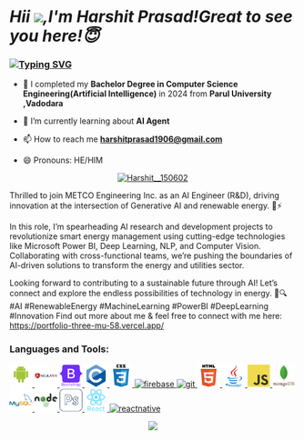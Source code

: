 
# *__Hii__* <img src="https://raw.githubusercontent.com/MartinHeinz/MartinHeinz/master/wave.gif" width="30" />___,I'm Harshit Prasad!Great to see you here!😇___

### <a href="https://git.io/typing-svg"><img src="https://readme-typing-svg.herokuapp.com?font=Calisto+MT&size=24&duration=5096&pause=1000&color=F7F7F7&vCenter=true&width=712&height=42&lines=A+Passionate+Software+and+AI++Engineer+From+India!+%F0%9F%87%AE%F0%9F%87%B3" alt="Typing SVG" /></a>





- 🔭 I completed my **Bachelor Degree in Computer Science Engineering(Artificial Intelligence)** in 2024 from **Parul University ,Vadodara**

- 🌱 I’m currently learning about **AI Agent**
- 📫 How to reach me **harshitprasad1906@gmail.com**
- 😄 Pronouns: HE/HIM


<p align="center"> <a href="https://twitter.com/Harshit__150602" target="blank"><img src="https://img.shields.io/twitter/follow/Harshit__150602?logo=twitter&style=for-the-badge" alt="Harshit__150602" /></a> </p>



Thrilled to join METCO Engineering Inc. as an AI Engineer (R&D), driving innovation at the intersection of Generative AI and renewable energy. 🌱⚡

In this role, I’m spearheading AI research and development projects to revolutionize smart energy management using cutting-edge technologies like Microsoft Power BI, Deep Learning, NLP, and Computer Vision. Collaborating with cross-functional teams, we’re pushing the boundaries of AI-driven solutions to transform the energy and utilities sector.

Looking forward to contributing to a sustainable future through AI! Let’s connect and explore the endless possibilities of technology in energy. 🚀🔍 #AI #RenewableEnergy #MachineLearning #PowerBI #DeepLearning #Innovation Find out more about me & feel free to connect with me here: https://portfolio-three-mu-58.vercel.app/




<h3 align="left">Languages and Tools:</h3>
<p align="left"> <a href="https://developer.android.com" target="_blank" rel="noreferrer"> <img src="https://raw.githubusercontent.com/devicons/devicon/master/icons/android/android-original-wordmark.svg" alt="android" width="40" height="40"/> </a> <a href="https://angular.io" target="_blank" rel="noreferrer"> <img src="https://raw.githubusercontent.com/devicons/devicon/master/icons/angularjs/angularjs-original-wordmark.svg" alt="angularjs" width="40" height="40"/> </a> <a href="https://getbootstrap.com" target="_blank" rel="noreferrer"> <img src="https://raw.githubusercontent.com/devicons/devicon/master/icons/bootstrap/bootstrap-plain-wordmark.svg" alt="bootstrap" width="40" height="40"/> </a> <a href="https://www.cprogramming.com/" target="_blank" rel="noreferrer"> <img src="https://raw.githubusercontent.com/devicons/devicon/master/icons/c/c-original.svg" alt="c" width="40" height="40"/> </a> <a href="https://www.w3schools.com/css/" target="_blank" rel="noreferrer"> <img src="https://raw.githubusercontent.com/devicons/devicon/master/icons/css3/css3-original-wordmark.svg" alt="css3" width="40" height="40"/> </a> <a href="https://firebase.google.com/" target="_blank" rel="noreferrer"> <img src="https://www.vectorlogo.zone/logos/firebase/firebase-icon.svg" alt="firebase" width="40" height="40"/> </a><a href="https://git-scm.com/" target="_blank" rel="noreferrer"> <img src="https://www.vectorlogo.zone/logos/git-scm/git-scm-icon.svg" alt="git" width="40" height="40"/> </a> <a href="https://www.w3.org/html/" target="_blank" rel="noreferrer"> <img src="https://raw.githubusercontent.com/devicons/devicon/master/icons/html5/html5-original-wordmark.svg" alt="html5" width="40" height="40"/> </a> <a href="https://www.java.com" target="_blank" rel="noreferrer"> <img src="https://raw.githubusercontent.com/devicons/devicon/master/icons/java/java-original.svg" alt="java" width="40" height="40"/> </a> <a href="https://developer.mozilla.org/en-US/docs/Web/JavaScript" target="_blank" rel="noreferrer"> <img src="https://raw.githubusercontent.com/devicons/devicon/master/icons/javascript/javascript-original.svg" alt="javascript" width="40" height="40"/> </a> <a href="https://www.mongodb.com/" target="_blank" rel="noreferrer"> <img src="https://raw.githubusercontent.com/devicons/devicon/master/icons/mongodb/mongodb-original-wordmark.svg" alt="mongodb" width="40" height="40"/> </a> <a href="https://www.mysql.com/" target="_blank" rel="noreferrer"> <img src="https://raw.githubusercontent.com/devicons/devicon/master/icons/mysql/mysql-original-wordmark.svg" alt="mysql" width="40" height="40"/> </a> <a href="https://nodejs.org" target="_blank" rel="noreferrer"> <img src="https://raw.githubusercontent.com/devicons/devicon/master/icons/nodejs/nodejs-original-wordmark.svg" alt="nodejs" width="40" height="40"/> </a> <a href="https://www.photoshop.com/en" target="_blank" rel="noreferrer"> <img src="https://raw.githubusercontent.com/devicons/devicon/master/icons/photoshop/photoshop-line.svg" alt="photoshop" width="40" height="40"/> </a>  <a href="https://reactjs.org/" target="_blank" rel="noreferrer"> <img src="https://raw.githubusercontent.com/devicons/devicon/master/icons/react/react-original-wordmark.svg" alt="react" width="40" height="40"/> </a> <a href="https://reactnative.dev/" target="_blank" rel="noreferrer"> <img src="https://reactnative.dev/img/header_logo.svg" alt="reactnative" width="40" height="40"/> </a> </p>
<p align="center">
<img src="https://komarev.com/ghpvc/?color=0969da&style=flat-square&username=Harshit-1906" />
</p>



